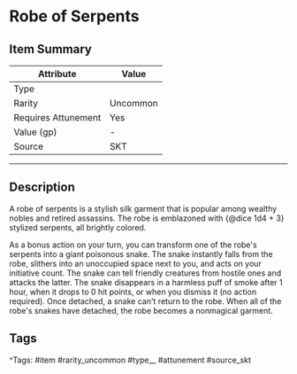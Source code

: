 # Robe of Serpents

## Item Summary

| Attribute            | Value                        |
|----------------------|------------------------------|
| Type                 |   |
| Rarity               | Uncommon             |
| Requires Attunement  | Yes                |
| Value (gp)           | -    |
| Source               | SKT |

---

## Description

A robe of serpents is a stylish silk garment that is popular among wealthy nobles and retired assassins. The robe is emblazoned with {@dice 1d4 + 3} stylized serpents, all brightly colored.

As a bonus action on your turn, you can transform one of the robe's serpents into a giant poisonous snake. The snake instantly falls from the robe, slithers into an unoccupied space next to you, and acts on your initiative count. The snake can tell friendly creatures from hostile ones and attacks the latter. The snake disappears in a harmless puff of smoke after 1 hour, when it drops to 0 hit points, or when you dismiss it (no action required). Once detached, a snake can't return to the robe. When all of the robe's snakes have detached, the robe becomes a nonmagical garment.

## Tags

^Tags: #item #rarity_uncommon #type__ #attunement #source_skt